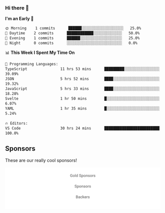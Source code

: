 ### Hi there 👋

<!--
**alexanderniebuhr/alexanderniebuhr** is a ✨ _special_ ✨ repository because its `README.md` (this file) appears on your GitHub profile.

Here are some ideas to get you started:

- 🔭 I’m currently working on ...
- 🌱 I’m currently learning ...
- 👯 I’m looking to collaborate on ...
- 🤔 I’m looking for help with ...
- 💬 Ask me about ...
- 📫 How to reach me: ...
- 😄 Pronouns: ...
- ⚡ Fun fact: ...
-->

<!--START_SECTION:waka-->
**I'm an Early 🐤** 

```text
🌞 Morning    1 commits      ██████░░░░░░░░░░░░░░░░░░░   25.0% 
🌆 Daytime    2 commits      ████████████░░░░░░░░░░░░░   50.0% 
🌃 Evening    1 commits      ██████░░░░░░░░░░░░░░░░░░░   25.0% 
🌙 Night      0 commits      ░░░░░░░░░░░░░░░░░░░░░░░░░   0.0%

```


📊 **This Week I Spent My Time On** 

```text
💬 Programming Languages: 
TypeScript               11 hrs 53 mins      █████████░░░░░░░░░░░░░░░░   39.09% 
JSON                     5 hrs 52 mins       ████░░░░░░░░░░░░░░░░░░░░░   19.32% 
JavaScript               5 hrs 33 mins       ████░░░░░░░░░░░░░░░░░░░░░   18.28% 
Svelte                   1 hr 50 mins        █░░░░░░░░░░░░░░░░░░░░░░░░   6.07% 
YAML                     1 hr 35 mins        █░░░░░░░░░░░░░░░░░░░░░░░░   5.24%

🔥 Editors: 
VS Code                  30 hrs 24 mins      █████████████████████████   100.0%

```


<!--END_SECTION:waka-->

## Sponsors

These are our really cool sponsors!

<!-- sponsors -->

<!-- sponsors -->

<p align="center">
  <a href="https://github.com/sponsors/alexanderniebuhr">
    <img src='./sponsors.svg'/>
  </a>
</p>
